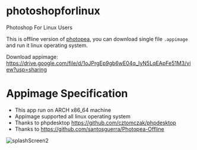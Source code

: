 # photoshopforlinux
Photoshop For Linux Users

This is offline version of [photopea](https://www.photopea.com/), you can download single file `.appimage` and run it linux operating system. 

Download appimage: https://drive.google.com/file/d/1oJPrgEp9gb6wE04q_IyN5LqEApFe51M3/view?usp=sharing

# Appimage Specification
- This app run on ARCH x86_64 machine
- Appimage supported all linux operating system
- Thanks to phpdesktop https://github.com/cztomczak/phpdesktop
- Thanks to https://github.com/santosguerra/Photopea-Offline



![splashScreen2](https://github.com/needyamin/photoshopforlinux/assets/16277392/5d2be690-80ad-4e2b-a4fe-840cf0c331d5)
